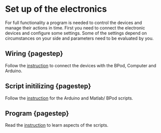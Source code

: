 # Set up of the electronics

For full functionality a program is needed to control the devices and manage their actions in time. First you need to connect the electronic devices and configure some settings. Some of the settings depend on circumstances on your side and parameters need to be evaluated by you.


## Wiring {pagestep}

Follow the [instruction](electronic.md) to connect the devices with the BPod, Computer and Arduino.

## Script initilizing {pagestep}

Follow the [instruction](script_setup.md) for the Arduino and Matlab/ BPod scripts.

## Program {pagestep}

Read the [instruction](code_usage.md) to learn aspects of the scripts.

